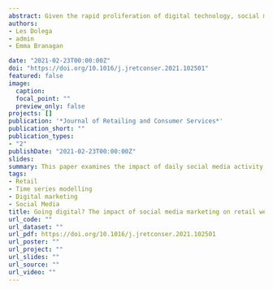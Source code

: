 ```yaml
---
abstract: Given the rapid proliferation of digital technology, social media has become a key digital marketing strategy to promote business products, with the ultimate aim of maximising profits. Yet, empirical evidence on the impact of social media as a marketing tool remains underexplored. Using unique data over a 12-month period from a major online retailer, this paper examines the impact of daily social media activity on daily business, outcomes website traffic, orders and sales. Key findings reveal that social media leads to increased web traffic, but it does not produce a significant rise in product orders and sale income. Though, larger social media campaigns tend to result in significantly higher number of orders and sale income, and Facebook emerges as the most effective channel. Our results also reveal that the effectiveness of social media marketing varies across products depending on their complexity, cost and brand status. Taken together, these results offer a better understanding of the ways social media marketing impact businesses and provide intelligence on how to allocate resources to develop marketing campaigns.
authors:
- Les Dolega
- admin
- Emma Branagan

date: "2021-02-23T00:00:00Z"
doi: "https://doi.org/10.1016/j.jretconser.2021.102501"
featured: false
image:
  caption: 
  focal_point: ""
  preview_only: false
projects: []
publication: '*Journal of Retailing and Consumer Services*'
publication_short: ""
publication_types:
- "2"
publishDate: "2021-02-23T00:00:00Z"
slides: 
summary: This paper examines the impact of daily social media activity on daily business outcomes, website traffic, orders and sales.
tags:
- Retail
- Time series modelling
- Digital marketing
- Social Media
title: Going digital? The impact of social media marketing on retail website traffic, orders and sale
url_code: ""
url_dataset: ""
url_pdf: https://doi.org/10.1016/j.jretconser.2021.102501
url_poster: ""
url_project: ""
url_slides: ""
url_source: ""
url_video: ""
---
```

